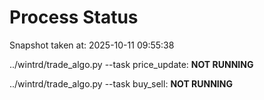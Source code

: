 # Process Status

Snapshot taken at: 2025-10-11 09:55:38

../wintrd/trade_algo.py --task price_update: **NOT RUNNING**

../wintrd/trade_algo.py --task buy_sell: **NOT RUNNING**

